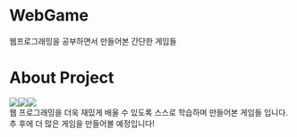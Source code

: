 # WebGame
웹프로그래밍을 공부하면서 만들어본 간단한 게임들

# About Project
<img src="https://img.shields.io/badge/html5-E34F26?style=flat&logo=html5&logoColor=white"/><img src="https://img.shields.io/badge/css3-1572B6?style=flat&logo=css3&logoColor=white"/><img src="https://img.shields.io/badge/javascript-F7DF1E?style=flat&logo=javascript&logoColor=white"/>   
웹 프로그래밍을 더욱 재밌게 배울 수 있도록 스스로 학습하며 만들어본 게임들 입니다. 추 후에 더 많은 게임을 만들어볼 예정입니다!
